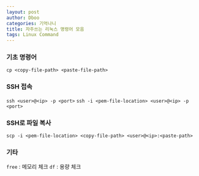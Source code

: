 ```yaml
---
layout: post
author: Dboo
categories: 기억나니
title: 자주쓰는 리눅스 명령어 모음
tags: Linux Command
---
```


### 기초 명령어

`cp <copy-file-path> <paste-file-path>`

### SSH 접속

`ssh <user>@<ip> -p <port>`
`ssh -i <pem-file-location> <user>@<ip> -p <port>`

### SSH로 파일 복사

`scp -i <pem-file-location> <copy-file-path> <user>@<ip>:<paste-path>`

### 기타

`free` : 메모리 체크
`df` : 용량 체크
